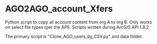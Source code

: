 # AGO2AGO_account_Xfers
Python script to copy all account content from org A to org B.  Only works on select file types (per the API). Scripts written during ArcGIS API 1.8.2


The primary script is "Clone_AGO_users_by_CSV.py" and data folder.
